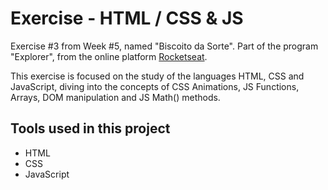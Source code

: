 
# Exercise - HTML / CSS & JS

Exercise #3 from Week #5, named "Biscoito da Sorte". Part of the program "Explorer", from the online platform [Rocketseat](https://rocketseat.com.br/).

This exercise is focused on the study of the languages HTML, CSS and JavaScript, diving into the concepts of CSS Animations, JS Functions, Arrays,
DOM manipulation and JS Math() methods.

## Tools used in this project

- HTML
- CSS
- JavaScript
